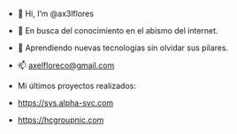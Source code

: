 - 👋 Hi, I’m @ax3lflores
- 👀 En busca del conocimiento en el abismo del internet.
- 🌱 Aprendiendo nuevas tecnologías sin olvidar sus pilares. 
- 📫 axelfloreco@gmail.com

- Mi últimos proyectos realizados:
- https://sys.alpha-svc.com
- https://hcgroupnic.com

<!---
ax3lflores/ax3lflores is a ✨ special ✨ repository because its `README.md` (this file) appears on your GitHub profile.
You can click the Preview link to take a look at your changes.
--->
